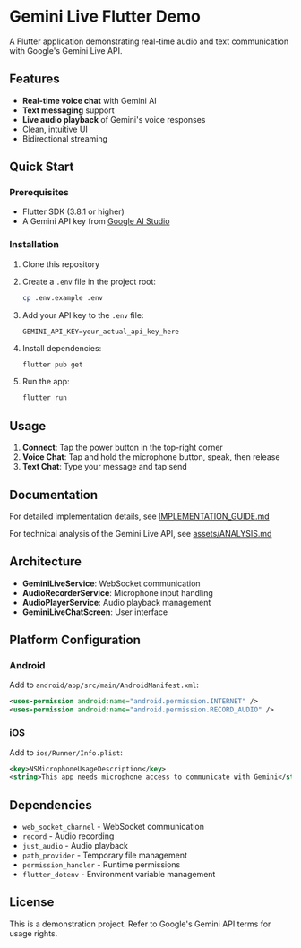 # Gemini Live Flutter Demo

A Flutter application demonstrating real-time audio and text communication with Google's Gemini Live API.

## Features

- **Real-time voice chat** with Gemini AI
- **Text messaging** support
- **Live audio playback** of Gemini's voice responses
- Clean, intuitive UI
- Bidirectional streaming

## Quick Start

### Prerequisites

- Flutter SDK (3.8.1 or higher)
- A Gemini API key from [Google AI Studio](https://makersuite.google.com/app/apikey)

### Installation

1. Clone this repository

2. Create a `.env` file in the project root:
   ```bash
   cp .env.example .env
   ```

3. Add your API key to the `.env` file:
   ```
   GEMINI_API_KEY=your_actual_api_key_here
   ```

4. Install dependencies:
   ```bash
   flutter pub get
   ```

5. Run the app:
   ```bash
   flutter run
   ```

## Usage

1. **Connect**: Tap the power button in the top-right corner
2. **Voice Chat**: Tap and hold the microphone button, speak, then release
3. **Text Chat**: Type your message and tap send

## Documentation

For detailed implementation details, see [IMPLEMENTATION_GUIDE.md](IMPLEMENTATION_GUIDE.md)

For technical analysis of the Gemini Live API, see [assets/ANALYSIS.md](assets/ANALYSIS.md)

## Architecture

- **GeminiLiveService**: WebSocket communication
- **AudioRecorderService**: Microphone input handling
- **AudioPlayerService**: Audio playback management
- **GeminiLiveChatScreen**: User interface

## Platform Configuration

### Android

Add to `android/app/src/main/AndroidManifest.xml`:
```xml
<uses-permission android:name="android.permission.INTERNET" />
<uses-permission android:name="android.permission.RECORD_AUDIO" />
```

### iOS

Add to `ios/Runner/Info.plist`:
```xml
<key>NSMicrophoneUsageDescription</key>
<string>This app needs microphone access to communicate with Gemini</string>
```

## Dependencies

- `web_socket_channel` - WebSocket communication
- `record` - Audio recording
- `just_audio` - Audio playback
- `path_provider` - Temporary file management
- `permission_handler` - Runtime permissions
- `flutter_dotenv` - Environment variable management

## License

This is a demonstration project. Refer to Google's Gemini API terms for usage rights.
